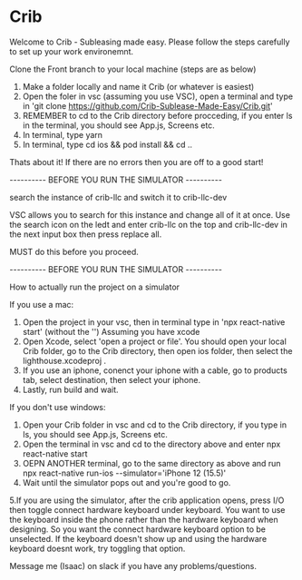 # Crib

Welcome to Crib - Subleasing made easy. Please follow the steps carefully to set up your work environemnt.

Clone the Front branch to your local machine (steps are as below)
1. Make a folder locally and name it Crib (or whatever is easiest)
2. Open the foler in vsc (assuming you use VSC), open a terminal and type in 'git clone https://github.com/Crib-Sublease-Made-Easy/Crib.git'
3. REMEMBER to cd to the Crib directory before procceding, if you enter ls in the terminal, you should see App.js, Screens etc.
4. In terminal, type yarn
5. In terminal, type cd ios && pod install && cd ..


Thats about it! If there are no errors then you are off to a good start! 


---------- BEFORE YOU RUN THE SIMULATOR ----------

search the instance of crib-llc and switch it to crib-llc-dev

VSC allows you to search for this instance and change all of it at once. Use the search icon on the ledt and enter crib-llc on the top and 
crib-llc-dev in the next input box then press replace all.

MUST do this before you proceed.

---------- BEFORE YOU RUN THE SIMULATOR ----------


How to actually run the project on a simulator

If you use a mac:
1. Open the project in your vsc, then in terminal type in 'npx react-native start' (without the '')
Assuming you have xcode
2. Open Xcode, select 'open a project or file'. You should open your local Crib folder, go to the Crib directory, then open ios folder, then select the 
lighthouse.xcodeproj .
3. If you use an iphone, conenct your iphone with a cable, go to products tab, select destination, then select your iphone.
4. Lastly, run build and wait.

If you don't use windows:
1. Open your Crib folder in vsc and cd to the Crib directory, if you type in ls, you should see App.js, Screens etc.
2. Open the terminal in vsc and cd to the directory above and enter npx react-native start
3. OEPN ANOTHER terminal, go to the same directory as above and run npx react-native run-ios --simulator='iPhone 12 (15.5)' 
4. Wait until the simulator pops out and you're good to go.

5.If you are using the simulator, after the crib application opens, press I/O then toggle connect hardware keyboard under keyboard. You want to use the keyboard inside the phone rather than the hardware keyboard when designing. So you want the connect hardware keyboard option to be unselected. If the keyboard doesn't show up and using the hardware keyboard doesnt work, try toggling that option.


Message me (Isaac) on slack if you have any problems/questions.
